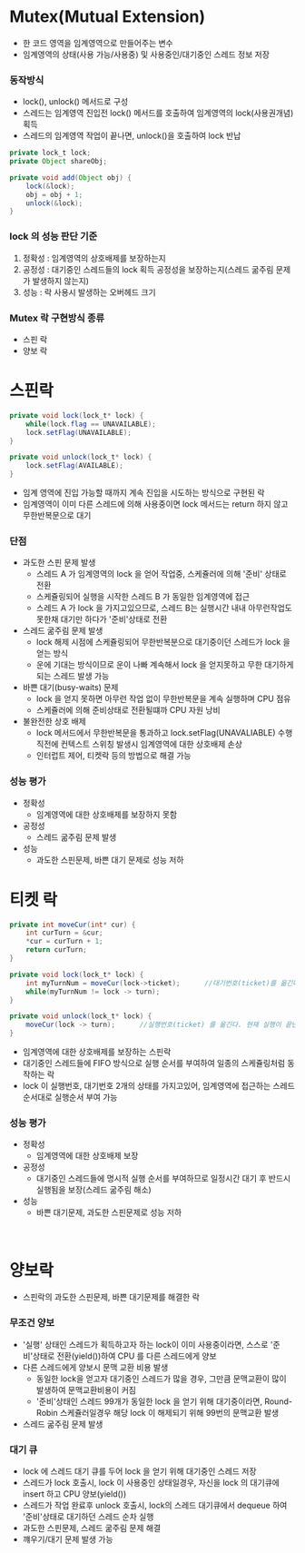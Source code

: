 # Mutex(Mutual Extension)
* 한 코드 영역을 임계영역으로 만들어주는 변수
* 임계영역의 상태(사용 가능/사용중) 및 사용중인/대기중인 스레드 정보 저장 

### 동작방식
* lock(), unlock() 메서드로 구성
* 스레드는 임계영역 진입전 lock() 메서드를 호출하여 임계영역의 lock(사용권개념) 획득
* 스레드의 임계영역 작업이 끝나면, unlock()을 호출하여 lock 반납

```java
private lock_t lock;
private Object shareObj;

private void add(Object obj) {
	lock(&lock);
	obj = obj + 1;
	unlock(&lock);
}
```

### lock 의 성능 판단 기준
1. 정확성 : 임계영역의 상호배제를 보장하는지
2. 공정성 : 대기중인 스레드들의 lock 획득 공정성을 보장하는지(스레드 굶주림 문제가 발생하지 않는지)
3. 성능 : 락 사용시 발생하는 오버헤드 크기

### Mutex 락 구현방식 종류
* 스핀 락
* 양보 락

# 스핀락
```java
private void lock(lock_t* lock) {
	while(lock.flag == UNAVAILABLE);
	lock.setFlag(UNAVAILABLE);
}

private void unlock(lock_t* lock) {
	lock.setFlag(AVAILABLE);
}
```

* 임계 영역에 진입 가능할 때까지 계속 진입을 시도하는 방식으로 구현된 락
* 임계영역이 이미 다른 스레드에 의해 사용중이면 lock 메서드는 return 하지 않고 무한반복문으로 대기

### 단점
* 과도한 스핀 문제 발생
	* 스레드 A 가 임계영역의 lock 을 얻어 작업중, 스케쥴러에 의해 '준비' 상태로 전환
	* 스케쥴링되어 실행을 시작한 스레드 B 가 동일한 임계영역에 접근
	* 스레드 A 가 lock 을 가지고있으므로, 스레드 B는 실행시간 내내 아무런작업도 못한채 대기만 하다가 '준비'상태로 전환
* 스레드 굶주림 문제 발생
	* lock 해제 시점에 스케쥴링되어 무한반복분으로 대기중이던 스레드가 lock 을 얻는 방식
    * 운에 기대는 방식이므로 운이 나빠 계속해서 lock 을 얻지못하고 무한 대기하게되는 스레드 발생 가능
* 바쁜 대기(busy-waits) 문제
	* lock 을 얻지 못하면 아무런 작업 없이 무한반복문을 계속 실행하며 CPU 점유
	* 스케쥴러에 의해 준비상태로 전환될떄까 CPU 자원 낭비 
* 불완전한 상호 배제
	* lock 메서드에서 무한반복문을 통과하고 lock.setFlag(UNAVALIABLE) 수행직전에 컨텍스트 스위칭 발생시 임계영역에 대한 상호배제 손상
	* 인터럽트 제어, 티켓락 등의 방법으로 해결 가능

### 성능 평가
* 정확성
	* 임계영역에 대한 상호배제를 보장하지 못함
* 공정성
	* 스레드 굶주림 문제 발생
* 성능
	* 과도한 스핀문제, 바쁜 대기 문제로 성능 저하

# 티켓 락
```java
private int moveCur(int* cur) {
	int curTurn = &cur;
	*cur = curTurn + 1;
	return curTurn;
}

private void lock(lock_t* lock) {
	int myTurnNum = moveCur(lock->ticket);		//대기번호(ticket)를 옮긴다. 마지막 대기번호 + 1 를 반환한다.
	while(myTurnNum != lock -> turn);
}

private void unlock(lock_t* lock) {
	moveCur(lock -> turn);		//실행번호(ticket) 를 옮긴다. 현재 실행이 끝난 실행번호 + 1 를 반환한다.
}
```
* 임계영역에 대한 상호배제를 보장하는 스핀락
* 대기중인 스레드들에 FIFO 방식으로 실행 순서를 부여하여 일종의 스케쥴링처럼 동작하는 락
* lock 이 실행번호, 대기번호 2개의 상태를 가지고있어, 임계영역에 접근하는 스레드 순서대로 실행순서 부여 가능
### 성능 평가
* 정확성
	* 임계영역에 대한 상호배제 보장
* 공정성
	* 대기중인 스레드들에 명시적 실행 순서를 부여하므로 일정시간 대기 후 반드시 실행됨을 보장(스레드 굶주림 해소)
* 성능
	* 바쁜 대기문제, 과도한 스핀문제로 성능 저하

<br>

# 양보락
* 스핀락의 과도한 스핀문제, 바쁜 대기문제를 해결한 락

### 무조건 양보
* '실행' 상태인 스레드가 획득하고자 하는 lock이 이미 사용중이라면, 스스로 '준비'상태로 전환(yield())하여 CPU 를 다른 스레드에게 양보
* 다른 스레드에게 양보시 문맥 교환 비용 발생
	* 동일한 lock을 얻고자 대기중인 스레드가 많을 경우, 그만큼 문맥교환이 많이 발생하여 문맥교환비용이 커짐
	* '준비'상태인 스레드 99개가 동일한 lock 을 얻기 위해 대기중이라면, Round-Robin 스케쥴러일경우 해당 lock 이 해제되기 위해 99번의 문맥교환 발생
* 스레드 굶주림 문제 발생

### 대기 큐
* lock 에 스레드 대기 큐를 두어 lock 을 얻기 위해 대기중인 스레드 저장
* 스레드가 lock 호출시, lock 이 사용중인 상태일경우, 자신을 lock 의 대기큐에 insert 하고 CPU 양보(yield())
* 스레드가 작업 완료후 unlock 호출시, lock의 스레드 대기큐에서 dequeue 하여 '준비'상태로 대기하던 스레드 순차 실행
* 과도한 스핀문제, 스레드 굶주림 문제 해결
* 꺠우기/대기 문제 발생 가능